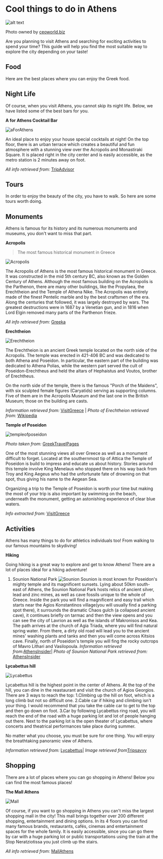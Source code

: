 # Cool things to do in Athens

![alt text](media/acro.jpg)


Photo owned by [ceoworld.biz](https://ceoworld.biz/)


Are you planning to visit Athens and searching for exciting activities to spend your time? This guide will help you find the most suitable way to explore the city depending on your taste!

## Food

Here are the best places where you can enjoy the Greek food.



## Night Life

Of course, when you visit Athens, you cannot skip its night life. Below, we have listed some of the best bars for you.

**A for Athens Cocktail Bar**

![aForAthens](/media/aForAthens.jpg)

An ideal place to enjoy your house special cocktails at night! On the top floor, there is an urban terrace which creates a beautiful and fun atmosphere with a stunning view over the Acropolis and Monastiraki Square. It is placed right in the city center and is easily accessible, as the metro station is 2 minutes away on foot.

*All info retrieved from:* [TripAdvisor](https://www.tripadvisor.com.gr/Attraction_Review-g189400-d2665318-Reviews-A_for_Athens_Cocktail_Bar-Athens_Attica.html)

## Tours

In order to enjoy the beauty of the city, you have to walk. So here are some tours worth doing.



## Monuments

Athens is famous for its history and its numerous monuments and museums, you don't want to miss that part.

**Acropolis**
>The most famous historical monument in Greece

![Acropolis](/media/acropolis.jpg)

The Acropolis of Athens is the most famous historical monument in Greece. It was constructed in the mid 5th century BC, also known as the Golden Century of Athens. Although the most famous building on the Acropolis is the Parthenon, there are many other buildings, like the Propylaea, the Erechtheion and the Temple of Athena Nike. The Acropolis was entirely made of the finest Pentelic marble and by the best craftsmen of the era. Along the centuries that followed, it was largely destroyed by wars. The greatest destructions were in 1687 by a Venetian gun, and in 1816 when Lord Elgin removed many parts of the Parthenon frieze.

*All info retrieved from:* [Greeka](https://www.greeka.com/greece-history/monuments/)

**Erechtheion**

![Erechtheion](media/erechtheion.jpg "Erechtheion")

The Erechtheion is an ancient Greek temple located on the north side of the Acropolis. The temple was erected in 421-406 BC and was dedicated to both Athena and Poseidon. In particular, the eastern part of the building was dedicated to Athena Polias, while the western part served the cult of Poseidon-Erechtheus and held the altars of Hephaistus and Voutos, brother of Erechtheus.

On the north side of the temple, there is the famous "Porch of the Maidens", with six sculpted female figures (Caryatids) serving as supporting columns. Five of them are in the Acropolis Museum and the last one in the British Museum; those on the building are casts.

*Information retrieved from:* [VisitGreece](http://www.visitgreece.gr/en/culture/monuments/erechtheion) |
*Photo of Erechtheion retrieved from:* [Wikipedia](https://en.wikipedia.org/wiki/Erechtheion)

**Temple of Poseidon**

![templeofposeidon](media/templeofposeidon.jpg "Temple Of Poseidon")

*Photo taken from:* [GreekTravelPages](https://www.gtp.gr/TDirectoryDetails.asp?ID=14990)

One of the most stunning views all over Greece as well as a monument difficult to forget. Located at the southernmost tip of Attica the Temple of Poseidon is build to impress and educate us about history. Stories around this temple involve King Menelaus who stopped there on his way back from Troy and King Aegeus who had the unfortunate fate of drowning on that spot, thus giving his name to the Aegean Sea.

Organizing a trip to the Temple of Poseidon is worth your time but making the most of your trip is also important by swimming on the beach, underneath the monument, getting an astonishing experience of clear blue waters.

*Info extracted from:* [VisitGreece](http://www.visitgreece.gr/en/culture/archaeological_sites/the_archaeological_site_of_sounio)

## Activities

Athens has many things to do for athletics individuals too! From walking to our famous mountains to skydiving!

**Hiking**

Going hiking is a great way to explore and get to know Athens! There are a lot of places ideal for a hiking adventure!
1. Sounion National Park
![Sounion](/media/sounionpark.jpg)
Sounion is most known for Poseidon's mighty temple and its magnificent sunsets. Lying about 50km south-east of Athens, the  Sounion National Park hosts relics of ancient silver, lead and zinc mines, as well as cave fossils unique to the whole of Greece. Inside the park you will find a magnificent and easy trail which starts near the Agios Konstantinos village(you will usually find a parking spot there), it surrounds the dramatic Chaos gulch (a collapsed ancient cave), it continues briefly on tarmac and then the view opens and you can see the city of Lavrion as well as the islands of Makronisos and Kea. The path arrives at the church of Agia Triada, where you will find natural spring water. From there, a dirty old road will lead you to the ancient mines' washing plants and tanks and then you will come across Kitsios cave. Finally, north of Poseidon's temple you will fing the rocky outcrops of Mavro Lithari and Vasilopoula.
*Information retrieved from:*[AthensInsider](https://athensinsider.com/3-top-hikes-around-athens/)|
*Photo of Sounion National Park retrieved from:* [AthensInsider](https://athensinsider.com/3-top-hikes-around-athens/)


**Lycabettus hill**

![Lycabettus](media/lycabettus.jpg)

Lycabettus hill is the highest point in the center of Athens. At the top of the hill, you can dine in the reastaurant and visit the church of Agios Georgios. There are 3 ways to reach the top:
1.Climbing up the hill on foot, which is a long climb but not so difficult one.
2.Cable car if hiking and climbing isn't your thing. I would recommend that you take the cable car to get to the top and then go down on foot.
3.Car by following Lycabettus ring road, you will reach the end of the road with a huge parking lot and lot of people hanging out there. Next to the parking lot is the open theater of Lycabettus, where concerts and theatrical performances take place during summer.

No matter what you choose, you must be sure for one thing. You will enjoy the breathtaking panoramic view of Athens.

*Information retrieved from:* [Lycabettus](https://www.lycabettushill.com/)|
*Image retrieved from*[Tripsavvy](https://www.tripsavvy.com)

## Shopping

There are a lot of places where you can go shopping in Athens! Below you can find the most famous places!

**The Mall Athens**

![Mall](media/mallAthens.jpg)

Of course, if you want to go shopping in Athens you can't miss the largest shopping mall in the city! This mall brings together over 200 different shopping, entertainment and dining options. In its 4 floors you can find many famous brands, restaurants, cafés, cinemas and entertainment spaces for the whole family. It is easily accessible, since you can go there by car with a huge parking lot or public transportations using the train at the Stop Neratziotissa you just climb up the stairs. 

*All info retrieved from:* [MallAthens](https://themallathens.gr)
